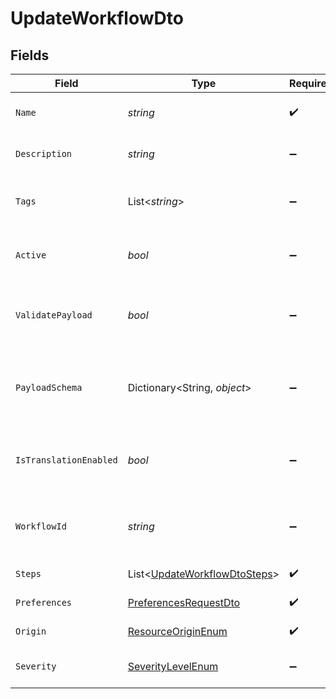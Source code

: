 # UpdateWorkflowDto


## Fields

| Field                                                                             | Type                                                                              | Required                                                                          | Description                                                                       |
| --------------------------------------------------------------------------------- | --------------------------------------------------------------------------------- | --------------------------------------------------------------------------------- | --------------------------------------------------------------------------------- |
| `Name`                                                                            | *string*                                                                          | :heavy_check_mark:                                                                | Name of the workflow                                                              |
| `Description`                                                                     | *string*                                                                          | :heavy_minus_sign:                                                                | Description of the workflow                                                       |
| `Tags`                                                                            | List<*string*>                                                                    | :heavy_minus_sign:                                                                | Tags associated with the workflow                                                 |
| `Active`                                                                          | *bool*                                                                            | :heavy_minus_sign:                                                                | Whether the workflow is active                                                    |
| `ValidatePayload`                                                                 | *bool*                                                                            | :heavy_minus_sign:                                                                | Enable or disable payload schema validation                                       |
| `PayloadSchema`                                                                   | Dictionary<String, *object*>                                                      | :heavy_minus_sign:                                                                | The payload JSON Schema for the workflow                                          |
| `IsTranslationEnabled`                                                            | *bool*                                                                            | :heavy_minus_sign:                                                                | Enable or disable translations for this workflow                                  |
| `WorkflowId`                                                                      | *string*                                                                          | :heavy_minus_sign:                                                                | Workflow ID (allowed only for code-first workflows)                               |
| `Steps`                                                                           | List<[UpdateWorkflowDtoSteps](../../Models/Components/UpdateWorkflowDtoSteps.md)> | :heavy_check_mark:                                                                | Steps of the workflow                                                             |
| `Preferences`                                                                     | [PreferencesRequestDto](../../Models/Components/PreferencesRequestDto.md)         | :heavy_check_mark:                                                                | Workflow preferences                                                              |
| `Origin`                                                                          | [ResourceOriginEnum](../../Models/Components/ResourceOriginEnum.md)               | :heavy_check_mark:                                                                | Origin of the layout                                                              |
| `Severity`                                                                        | [SeverityLevelEnum](../../Models/Components/SeverityLevelEnum.md)                 | :heavy_minus_sign:                                                                | Severity of the workflow                                                          |